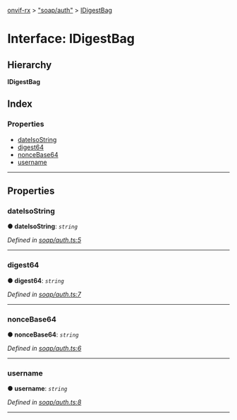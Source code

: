 [onvif-rx](../README.md) > ["soap/auth"](../modules/_soap_auth_.md) > [IDigestBag](../interfaces/_soap_auth_.idigestbag.md)

# Interface: IDigestBag

## Hierarchy

**IDigestBag**

## Index

### Properties

* [dateIsoString](_soap_auth_.idigestbag.md#dateisostring)
* [digest64](_soap_auth_.idigestbag.md#digest64)
* [nonceBase64](_soap_auth_.idigestbag.md#noncebase64)
* [username](_soap_auth_.idigestbag.md#username)

---

## Properties

<a id="dateisostring"></a>

###  dateIsoString

**● dateIsoString**: *`string`*

*Defined in [soap/auth.ts:5](https://github.com/patrickmichalina/onvif-rx/blob/f117e44/src/soap/auth.ts#L5)*

___
<a id="digest64"></a>

###  digest64

**● digest64**: *`string`*

*Defined in [soap/auth.ts:7](https://github.com/patrickmichalina/onvif-rx/blob/f117e44/src/soap/auth.ts#L7)*

___
<a id="noncebase64"></a>

###  nonceBase64

**● nonceBase64**: *`string`*

*Defined in [soap/auth.ts:6](https://github.com/patrickmichalina/onvif-rx/blob/f117e44/src/soap/auth.ts#L6)*

___
<a id="username"></a>

###  username

**● username**: *`string`*

*Defined in [soap/auth.ts:8](https://github.com/patrickmichalina/onvif-rx/blob/f117e44/src/soap/auth.ts#L8)*

___

